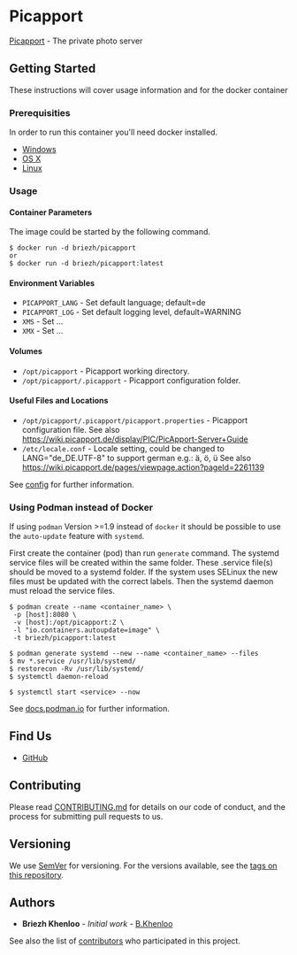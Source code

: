 # Picapport

[Picapport](https://www.picapport.de/de/index.php) - The private photo server

## Getting Started

These instructions will cover usage information and for the docker container 

### Prerequisities

In order to run this container you'll need docker installed.

* [Windows](https://docs.docker.com/windows/started)
* [OS X](https://docs.docker.com/mac/started/)
* [Linux](https://docs.docker.com/linux/started/)

### Usage

#### Container Parameters

The image could be started by the following command.  

```shell
$ docker run -d briezh/picapport
or
$ docker run -d briezh/picapport:latest
```

#### Environment Variables

* `PICAPPORT_LANG` - Set default language; default=de
* `PICAPPORT_LOG` - Set default logging level, default=WARNING
* `XMS` - Set ...
* `XMX` - Set ...

#### Volumes

* `/opt/picapport` - Picapport working directory.
* `/opt/picapport/.picapport` - Picapport configuration folder.

#### Useful Files and Locations

* `/opt/picapport/.picapport/picapport.properties` - Picapport configuration file. See also https://wiki.picapport.de/display/PIC/PicApport-Server+Guide
* `/etc/locale.conf` - Locale setting, could be changed to LANG="de_DE.UTF-8" to support german e.g.: ä, ö, ü See also https://wiki.picapport.de/pages/viewpage.action?pageId=2261139

See [config](https://wiki.picapport.de/display/PIC/PicApport-Server+Guide) for further information.

### Using Podman instead of Docker

If using `podman` Version >=1.9 instead of `docker` it should be possible to use the `auto-update` feature with `systemd`.

First create the container (pod) than run `generate` command. The systemd service files will be created within the same folder.
These .service file(s) should be moved to a systemd folder. 
If the system uses SELinux the new files must be updated with the correct labels. 
Then the systemd daemon must reload the service files.

```shell
$ podman create --name <container_name> \
 -p [host]:8080 \
 -v [host]:/opt/picapport:Z \
 -l "io.containers.autoupdate=image" \
 -t briezh/picapport:latest

$ podman generate systemd --new --name <container_name> --files
$ mv *.service /usr/lib/systemd/
$ restorecon -Rv /usr/lib/systemd/
$ systemctl daemon-reload

$ systemctl start <service> --now
```

See [docs.podman.io](http://docs.podman.io/en/latest/markdown/podman-generate-systemd.1.html) for further information.

## Find Us

* [GitHub](https://github.com/BKhenloo/holdingnuts_server)

## Contributing

Please read [CONTRIBUTING.md](CONTRIBUTING.md) for details on our code of conduct, and the process for submitting pull requests to us.

## Versioning

We use [SemVer](http://semver.org/) for versioning. For the versions available, see the 
[tags on this repository](https://github.com/BKhenloo/holdingnuts_server/tags). 

## Authors

* **Briezh Khenloo** - *Initial work* - [B.Khenloo](https://github.com/BKhenloo)

See also the list of [contributors](https://github.com/BKhenloo/holdingnuts_server/contributors) who 
participated in this project.
